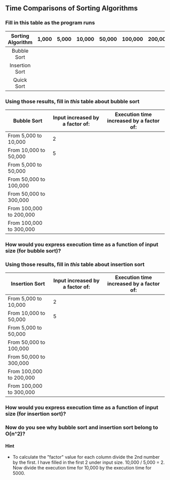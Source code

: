 ## Time Comparisons of Sorting Algorithms

### Fill in this table as the program runs
| Sorting Algorithm | 1,000 | 5,000 | 10,000 | 50,000 | 100,000 | 200,000 | 300,000 |
|:-----------------:|-------|-------|--------|--------|---------|---------|---------|
|    Bubble Sort    |       |       |        |        |         |         |         |
|   Insertion Sort  |       |       |        |        |         |         |         |
|     Quick Sort    |       |       |        |        |         |         |         |

### Using those results, fill in *this* table about **bubble sort**
| Bubble Sort             | Input increased by a factor of: | Execution time increased by a factor of: |
|-------------------------|---------------------------------|------------------------------------------|
| From 5,000 to 10,000    | 2                               |                                          |
| From 10,000 to 50,000   | 5                               |                                          |
| From 5,000 to 50,000    |                                 |                                          |
| From 50,000 to 100,000  |                                 |                                          |
| From 50,000 to 300,000  |                                 |                                          |
| From 100,000 to 200,000 |                                 |                                          |
| From 100,000 to 300,000 |                                 |                                          |

### How would you express execution time as a function of input size (for **bubble sort**)?

### Using those results, fill in *this* table about **insertion sort**
| Insertion Sort             | Input increased by a factor of: | Execution time increased by a factor of: |
|----------------------------|---------------------------------|------------------------------------------|
| From 5,000 to 10,000       | 2                               |                                          |
| From 10,000 to 50,000      | 5                               |                                          |
| From 5,000 to 50,000       |                                 |                                          |
| From 50,000 to 100,000     |                                 |                                          |
| From 50,000 to 300,000     |                                 |                                          |
| From 100,000 to 200,000    |                                 |                                          |
| From 100,000 to 300,000    |                                 |                                          |

### How would you express execution time as a function of input size (for **insertion sort**)?

### Now do you see why bubble sort and insertion sort belong to **O(n^2)**?

#### Hint
 - To calculate the "factor" value for each column divide the 2nd number by the first.  I have filled in the first 2 under input size.  10,000 / 5,000 = 2.  Now divide the execution time for 10,000 by the execution time for 5000.